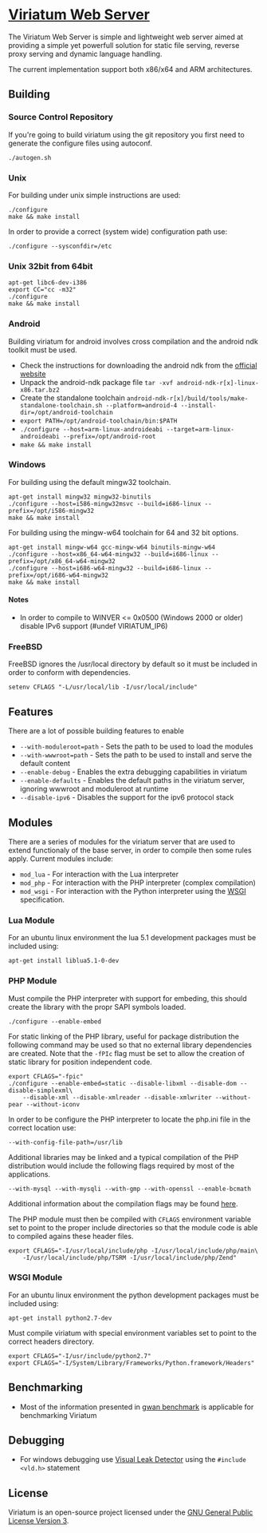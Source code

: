 # [Viriatum Web Server](http://viriatum.com)

The Viriatum Web Server is simple and lightweight web server aimed at providing a simple yet powerfull solution
for static file serving, reverse proxy serving and dynamic language handling.

The current implementation support both x86/x64 and ARM architectures.

## Building

### Source Control Repository

If you're going to build viriatum using the git repository you first need to generate the configure files using autoconf.

    ./autogen.sh

### Unix

For building under unix simple instructions are used:

    ./configure
    make && make install

In order to provide a correct (system wide) configuration path use:

    ./configure --sysconfdir=/etc

### Unix 32bit from 64bit

    apt-get libc6-dev-i386
    export CC="cc -m32"
    ./configure
    make && make install

### Android

Building viriatum for android involves cross compilation and the android ndk toolkit must be used.

* Check the instructions for downloading the android ndk from the [official website](http://developer.android.com/sdk/ndk/)
* Unpack the android-ndk package file `tar -xvf android-ndk-r[x]-linux-x86.tar.bz2`
* Create the standalone toolchain `android-ndk-r[x]/build/tools/make-standalone-toolchain.sh --platform=android-4 --install-dir=/opt/android-toolchain`
* `export PATH=/opt/android-toolchain/bin:$PATH`
* `./configure --host=arm-linux-androideabi --target=arm-linux-androideabi --prefix=/opt/android-root`
* `make && make install`

### Windows

For building using the default mingw32 toolchain.

    apt-get install mingw32 mingw32-binutils
    ./configure --host=i586-mingw32msvc --build=i686-linux --prefix=/opt/i586-mingw32
    make && make install

For building using the mingw-w64 toolchain for 64 and 32 bit options.

    apt-get install mingw-w64 gcc-mingw-w64 binutils-mingw-w64
    ./configure --host=x86_64-w64-mingw32 --build=i686-linux --prefix=/opt/x86_64-w64-mingw32
    ./configure --host=i686-w64-mingw32 --build=i686-linux --prefix=/opt/i686-w64-mingw32
    make && make install

#### Notes

* In order to compile to WINVER <= 0x0500 (Windows 2000 or older) disable IPv6 support (#undef VIRIATUM_IP6)
 
### FreeBSD

FreeBSD ignores the /usr/local directory by default so it must be included in order to conform with dependencies.

    setenv CFLAGS "-L/usr/local/lib -I/usr/local/include"
    
## Features

There are a lot of possible building features to enable

* `--with-moduleroot=path` - Sets the path to be used to load the modules
* `--with-wwwroot=path` - Sets the path to be used to install and serve the default content
* `--enable-debug` - Enables the extra debugging capabilities in viriatum
* `--enable-defaults` - Enables the default paths in the viriatum server, ignoring wwwroot and moduleroot at runtime
* `--disable-ipv6` - Disables the support for the ipv6 protocol stack

## Modules

There are a series of modules for the viriatum server that are used to extend functionaly
of the base server, in order to compile then some rules apply.
Current modules include:

* `mod_lua` - For interaction with the Lua interpreter
* `mod_php` - For interaction with the PHP interpreter (complex compilation)
* `mod_wsgi` - For interaction with the Python interpreter using the [WSGI](http://wsgi.org) specification.

### Lua Module

For an ubuntu linux environment the lua 5.1 development packages must be included using:

    apt-get install liblua5.1-0-dev

### PHP Module

Must compile the PHP interpreter with support for embeding, this should create the library with the propr SAPI
symbols loaded.

    ./configure --enable-embed

For static linking of the PHP library, useful for package distribution the following command may be used so
that no external library dependencies are created. Note that the `-fPIc` flag must be set to allow the creation
of static library for position independent code.

    export CFLAGS="-fpic"
    ./configure --enable-embed=static --disable-libxml --disable-dom --disable-simplexml\
        --disable-xml --disable-xmlreader --disable-xmlwriter --without-pear --without-iconv
        
In order to be configure the PHP interpreter to locate the php.ini file in the correct location use:

    --with-config-file-path=/usr/lib

Additional libraries may be linked and a typical compilation of the PHP distribution would include the following
flags required by most of the applications.

    --with-mysql --with-mysqli --with-gmp --with-openssl --enable-bcmath

Additional information about the compilation flags may be found [here](http://php.net/manual/en/configure.about.php).

The PHP module must then be compiled with `CFLAGS` environment variable set to point to the proper include directories
so that the module code is able to compiled agains these header files.

    export CFLAGS="-I/usr/local/include/php -I/usr/local/include/php/main\
        -I/usr/local/include/php/TSRM -I/usr/local/include/php/Zend"

### WSGI Module

For an ubuntu linux environment the python development packages must be included using:

    apt-get install python2.7-dev

Must compile viriatum with special environment variables set to point to the correct headers directory.

    export CFLAGS="-I/usr/include/python2.7"
    export CFLAGS="-I/System/Library/Frameworks/Python.framework/Headers"

## Benchmarking

* Most of the information presented in [gwan benchmark](http://gwan.ch/en_apachebench_httperf.html) is applicable for benchmarking Viriatum

## Debugging

* For windows debugging use [Visual Leak Detector](http://vld.codeplex.com) using the `#include <vld.h>` statement

## License

Viriatum is an open-source project licensed under the [GNU General Public License Version 3](http://www.gnu.org/licenses/gpl.html).
